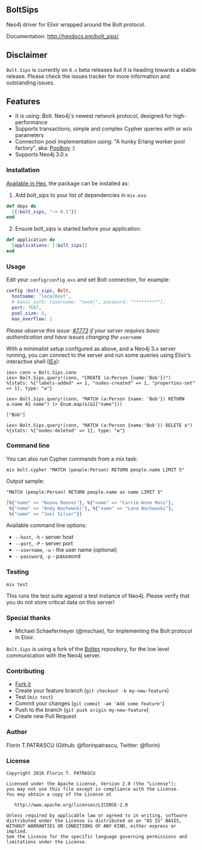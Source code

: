 ## BoltSips

Neo4j driver for Elixir wrapped around the Bolt protocol.

Documentation: http://hexdocs.pm/bolt_sips/

## Disclaimer

`Bolt.Sips` is currently on `0.x` beta releases but it is heading towards a stable release. Please check the issues tracker for more information and outstanding issues.

## Features

  * It is using: Bolt. Neo4j's newest network protocol, designed for high-performance
  * Supports transactions, simple and complex Cypher queries with or w/o parameters
  * Connection pool implementation using: "A hunky Erlang worker pool factory", aka: [Poolboy](http://github.com/devinus/poolboy) :)
  * Supports Neo4j 3.0.x

### Installation

[Available in Hex](https://hex.pm/packages/bolt_sips), the package can be installed as:

  1. Add bolt_sips to your list of dependencies in `mix.exs`:

```elixir
def deps do
  [{:bolt_sips, "~> 0.1"}]
end
```
  2. Ensure bolt_sips is started before your application:

```elixir
def application do
  [applications: [:bolt_sips]]
end
```

### Usage

Edit your `config/config.exs` and set Bolt connection, for example:

```elixir
config :bolt_sips, Bolt,
  hostname: 'localhost',
  # basic_auth: [username: "neo4j", password: "*********"],
  port: 7687,
  pool_size: 5,
  max_overflow: 1
```

*Please observe this issue: [#7773](https://github.com/neo4j/neo4j/issues/7773) if your server requires basic authentication and have issues changing the `username`*

With a minimalist setup configured as above, and a Neo4j 3.x server running, you can connect to the server and run some queries using Elixir’s interactive shell ([IEx](http://elixir-lang.org/docs/stable/iex/IEx.html)):

    iex> conn = Bolt.Sips.conn
    iex> Bolt.Sips.query!(conn, "CREATE (a:Person {name:'Bob'})")
    %{stats: %{"labels-added" => 1, "nodes-created" => 1, "properties-set" => 1}, type: "w"}
    
    iex> Bolt.Sips.query!(conn, "MATCH (a:Person {name: 'Bob'}) RETURN a.name AS name") |> Enum.map(&(&1["name"]))
    
    ["Bob"]
    
    iex> Bolt.Sips.query!(conn, "MATCH (a:Person {name:'Bob'}) DELETE a")
    %{stats: %{"nodes-deleted" => 1}, type: "w"}

### Command line

You can also run Cypher commands from a mix task:

    mix bolt.cypher "MATCH (people:Person) RETURN people.name LIMIT 5"

Output sample:

    "MATCH (people:Person) RETURN people.name as name LIMIT 5"

```elixir    
[%{"name" => "Keanu Reeves"}, %{"name" => "Carrie-Anne Moss"},
 %{"name" => "Andy Wachowski"}, %{"name" => "Lana Wachowski"},
 %{"name" => "Joel Silver"}]
```

Available command line options:

- `--host`, `-h` - server host
- `--port`, `-P` - server port
- `--username`, `-u` - the user name (optional)
- `--password`, `-p` - password

### Testing

    mix test

This runs the test suite against a test instance of Neo4j. Please verify that you do not store critical data on this server!

### Special thanks

- Michael Schaefermeyer (@mschae), for implementing the Bolt protocol in Elixir. 

`Bolt.Sips` is using a fork of the [Boltex](https://github.com/mschae/boltex) repository, for the low level communication with the Neo4j server.

### Contributing

- [Fork it](https://github.com/florinpatrascu/bolt_sips/fork)
- Create your feature branch (`git checkout -b my-new-feature`)
- Test (`mix test`)
- Commit your changes (`git commit -am 'Add some feature'`)
- Push to the branch (`git push origin my-new-feature`)
- Create new Pull Request

### Author

Florin T.PATRASCU (Github: @florinpatrascu, Twitter: @florin)

### License

```
Copyright 2016 Florin T. PATRASCU

Licensed under the Apache License, Version 2.0 (the "License");
you may not use this file except in compliance with the License.
You may obtain a copy of the License at

   http://www.apache.org/licenses/LICENSE-2.0

Unless required by applicable law or agreed to in writing, software
distributed under the License is distributed on an "AS IS" BASIS,
WITHOUT WARRANTIES OR CONDITIONS OF ANY KIND, either express or implied.
See the License for the specific language governing permissions and
limitations under the License.
```
